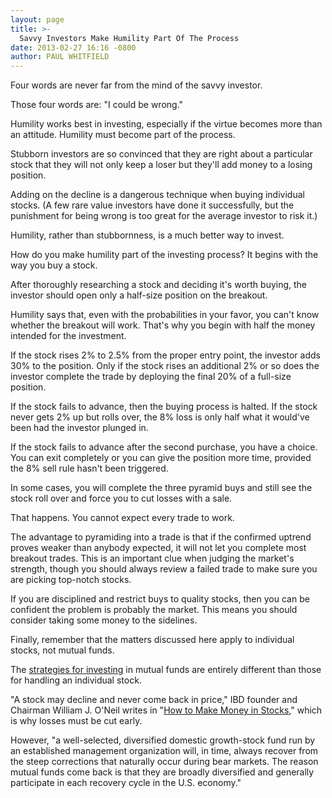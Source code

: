 ```yaml
---
layout: page
title: >-
  Savvy Investors Make Humility Part Of The Process
date: 2013-02-27 16:16 -0800
author: PAUL WHITFIELD
---
```





Four words are never far from the mind of the savvy investor.

  

Those four words are: "I could be wrong."

  

Humility works best in investing, especially if the virtue becomes more than an attitude. Humility must become part of the process.

  

Stubborn investors are so convinced that they are right about a particular stock that they will not only keep a loser but they'll add money to a losing position.

  

Adding on the decline is a dangerous technique when buying individual stocks. (A few rare value investors have done it successfully, but the punishment for being wrong is too great for the average investor to risk it.)

  

Humility, rather than stubbornness, is a much better way to invest.

  

How do you make humility part of the investing process? It begins with the way you buy a stock.

  

After thoroughly researching a stock and deciding it's worth buying, the investor should open only a half-size position on the breakout.

  

Humility says that, even with the probabilities in your favor, you can't know whether the breakout will work. That's why you begin with half the money intended for the investment.

  

If the stock rises 2% to 2.5% from the proper entry point, the investor adds 30% to the position. Only if the stock rises an additional 2% or so does the investor complete the trade by deploying the final 20% of a full-size position.

  

If the stock fails to advance, then the buying process is halted. If the stock never gets 2% up but rolls over, the 8% loss is only half what it would've been had the investor plunged in.

  

If the stock fails to advance after the second purchase, you have a choice. You can exit completely or you can give the position more time, provided the 8% sell rule hasn't been triggered.

  

In some cases, you will complete the three pyramid buys and still see the stock roll over and force you to cut losses with a sale.

  

That happens. You cannot expect every trade to work.

  

The advantage to pyramiding into a trade is that if the confirmed uptrend proves weaker than anybody expected, it will not let you complete most breakout trades. This is an important clue when judging the market's strength, though you should always review a failed trade to make sure you are picking top-notch stocks.

  

If you are disciplined and restrict buys to quality stocks, then you can be confident the problem is probably the market. This means you should consider taking some money to the sidelines.

  

Finally, remember that the matters discussed here apply to individual stocks, not mutual funds.

  

The [strategies for investing](http://education.investors.com/) in mutual funds are entirely different than those for handling an individual stock.

  

"A stock may decline and never come back in price," IBD founder and Chairman William J. O'Neil writes in "[How to Make Money in Stocks](https://www.investors.com/offer/splash.aspx?id=htmmis)," which is why losses must be cut early.

  

However, "a well-selected, diversified domestic growth-stock fund run by an established management organization will, in time, always recover from the steep corrections that naturally occur during bear markets. The reason mutual funds come back is that they are broadly diversified and generally participate in each recovery cycle in the U.S. economy."




